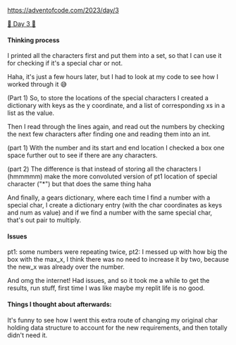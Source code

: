 

https://adventofcode.com/2023/day/3

[🌟 Day 3 🌟](https://adventofcode.com/2023/day/3)




#### Thinking process

I printed all the characters first and put them into a set, so that I can use it for checking if it's a special char or not.

Haha, it's just a few hours later, but I had to look at my code to see how I worked through it 😅

(Part 1) So, to store the locations of the special characters I created a dictionary with keys as the y coordinate, and a list of corresponding xs in a list as the value.


Then I read through the lines again, and read out the numbers by checking the next few characters after finding one and reading them into an int.

(part 1) With the number and its start and end location I checked a box one space further out to see if there are any characters.

(part 2) 
The difference is that instead of storing all the characters I (hmmmmm) make the more convoluted version of pt1 location of special character ("*") but that does the same thing haha

And finally, a gears dictionary, where each time I find a  number with a special char, I create a dictionary entry (with the char coordinates as keys and num as value) and if we find a number with the same special char, that's out pair to multiply. 


#### Issues
pt1: some numbers were repeating twice,
pt2: I messed up with how big the box with the max_x, I think there was no need to increase it by two, because the new_x was already over the number.

And omg the internet! Had issues, and so it took me a while to get the results, run stuff, first time I was like maybe my replit life is no good.


#### Things I thought about afterwards:

It's funny to see how I went this extra route of changing my original char holding data structure to account for the new requirements, and then totally didn't need it.

